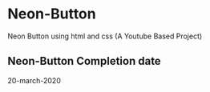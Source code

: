 # Neon-Button
Neon Button using html and css (A Youtube Based Project)

## Neon-Button Completion date
20-march-2020
